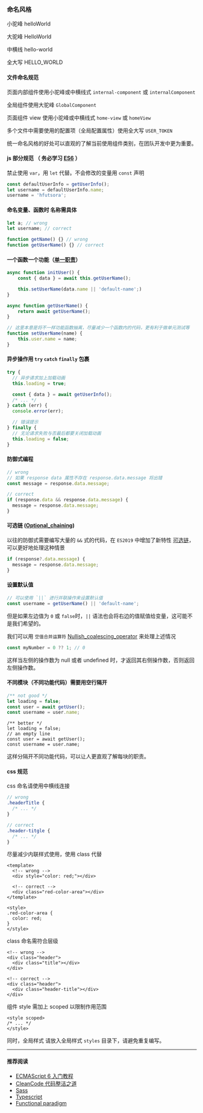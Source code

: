 ### 命名风格

小驼峰 helloWorld

大驼峰 HelloWorld

中横线 hello-world

全大写 HELLO_WORLD

#### 文件命名规范

页面内部组件使用小驼峰或中横线式 `internal-component` 或 `internalComponent`

全局组件使用大驼峰 `GlobalComponent`

页面组件 view 使用小驼峰或中横线式 `home-view` 或 `homeView`

多个文件中需要使用的配置项（全局配置属性）使用全大写 `USER_TOKEN`

统一命名风格的好处可以直观的了解当前使用组件类别，在团队开发中更为重要。

#### js 部分规范 （ 务必学习 [ES6](https://es6.ruanyifeng.com/#README) ）

禁止使用 `var`，用 `let` 代替。不会修改的变量用 `const` 声明

```js
const defaultUserInfo = getUserInfo();
let username = defaultUserInfo.name;
username = 'hfutsora';
```

#### 命名变量、函数时 名称需具体

```js
let a; // wrong
let username; // correct

function getName() {} // wrong
function getUserName() {} // correct
```

#### 一个函数一个功能（**[单一职责](https://baike.baidu.com/item/%E5%8D%95%E4%B8%80%E8%81%8C%E8%B4%A3%E5%8E%9F%E5%88%99)**）

```js
async function initUser() {
    const { data } = await this.getUserName();

    this.setUserName(data.name || 'default-name';)
}

async function getUserName() {
    return await getUserName();
}

// 这里本意是将不一样功能函数抽离，尽量减少一个函数内的代码，更有利于做单元测试等
function setUserName(name) {
    this.user.name = name;
}
```

#### 异步操作用 `try` `catch` `finally` 包裹

```js
try {
  // 异步请求加上加载动画
  this.loading = true;

  const { data } = await getUserInfo();
  /* ... */
} catch (err) {
  console.error(err);

  // 错误提示
} finally {
  // 无论请求失败与否最后都要关闭加载动画
  this.loading = false;
}
```

#### 防御式编程

```js
// wrong
// 如果 response data 属性不存在 response.data.message 将出错
const message = response.data.message;

// correct
if (response.data && response.data.message) {
  message = response.data.message;
}
```

#### 可选链 ([Optional_chaining](https://developer.mozilla.org/zh-CN/docs/Web/JavaScript/Reference/Operators/Optional_chaining))

以往的防御式需要编写大量的 `&&` 式的代码，在 `ES2019` 中增加了新特性 [可选链](https://tc39.es/ecma262/#prod-OptionalExpression)，可以更好地处理这种情景

```js
if (response?.data.message) {
  message = response.data.message;
}
```

#### 设置默认值

```js
// 可以使用 `||` 进行并联操作来设置默认值
const username = getUserName() || 'default-name';
```

但是如果左边值为 `0` 或 `false`时，`||` 语法也会将右边的值赋值给变量，这可能不是我们希望的。

我们可以用 `空值合并运算符` [Nullish_coalescing_operator](https://developer.mozilla.org/zh-CN/docs/Web/JavaScript/Reference/Operators/Nullish_coalescing_operator) 来处理上述情况

```js
const myNumber = 0 ?? 1; // 0
```

这样当左侧的操作数为 null 或者 undefined 时，才返回其右侧操作数，否则返回左侧操作数。

#### 不同模块（不同功能代码）需要用空行隔开

```js
/** not good */
let loading = false;
const user = await getUser();
const username = user.name;
```

```js{3}
/** better */
let loading = false;
// an empty line
const user = await getUser();
const username = user.name;
```

这样分隔开不同功能代码，可以让人更直观了解每块的职责。

#### css 规范

css 命名请使用中横线连接

```scss
// wrong
.headerTitle {
  /* ... */
}

// correct
.header-titgle {
  /* ... */
}
```

尽量减少内联样式使用，使用 class 代替

```vue
<template>
  <!-- wrong -->
  <div style="color: red;"></div>

  <!-- correct -->
  <div class="red-color-area"></div>
</template>

<style>
.red-color-area {
  color: red;
}
</style>
```

class 命名需符合层级

```vue
<!-- wrong -->
<div class="header">
  <div class="title"></div>
</div>

<!-- correct -->
<div class="header">
  <div class="header-title"></div>
</div>
```

组件 style 需加上 scoped 以限制作用范围

```vue
<style scoped>
/* ... */
</style>
```

同时，全局样式 请放入全局样式 `styles` 目录下，请避免重复编写。

---

#### 推荐阅读

- [ECMAScript 6 入门教程](https://es6.ruanyifeng.com/)
- [CleanCode 代码整洁之道](https://book.douban.com/subject/4199741/)
- [Sass](https://sass-lang.com/)
- [Typescript](https://www.typescriptlang.org/docs/handbook/intro.html)
- [Functional paradigm](https://llh911001.gitbooks.io/mostly-adequate-guide-chinese/content/)
